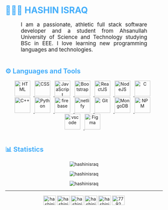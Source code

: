 <h1 style="color: #44AEFB;"> 👨🏻‍💻 HASHIN ISRAQ</h1>

<p align:"center" style="text-align: justify; margin: 0 50px; font-size: 17px;" >
    I am a passionate, athletic full stack software developer and a student from Ahsanullah University of Science and Technology studying BSc in EEE. I love learning new programming languages and technologies.
<br>
</p>
<br>

<!-- Languages and Tools -->
<h2 style="color: #44AEFB">⚙️ Languages and Tools</h2>
<!-- Icons Resources -->
<!-- https://devicon.dev/ -->
<!-- https://cdn.jsdelivr.net/npm/simple-icons@v3/icons/ -->
<div align="center">
  <a href="https://developer.mozilla.org/en-US/docs/Web/HTML" target="_blank" rel="noreferrer">
      <img  alt="HTML" height="50px" style="padding-right:10px;" src="https://cdn.jsdelivr.net/gh/devicons/devicon/icons/html5/html5-original.svg"/>
  </a>
  <a href="https://developer.mozilla.org/en-US/docs/Web/CSS" target="_blank" rel="noreferrer">
      <img  alt="CSS" height="50px" style="padding-right:10px;" src="https://cdn.jsdelivr.net/gh/devicons/devicon/icons/css3/css3-original.svg"/>
  </a>
  <a href="https://developer.mozilla.org/en-US/docs/Web/JavaScript" target="_blank" rel="noreferrer">
      <img  alt="JavaScript" height="50px" style="padding-right:10px;" src="https://cdn.jsdelivr.net/gh/devicons/devicon/icons/javascript/javascript-plain.svg"/>
  </a>
  <a href="https://getbootstrap.com/" target="_blank" rel="noreferrer">
      <img  alt="Bootstrap" height="50px" style="padding-right:10px;" src="https://cdn.jsdelivr.net/gh/devicons/devicon/icons/bootstrap/bootstrap-original.svg"/>
  </a>
  <a href="https://reactjs.org/" target="_blank" rel="noreferrer">
      <img  alt="ReactJS" height="50px" style="padding-right:10px;" src="https://cdn.jsdelivr.net/gh/devicons/devicon/icons/react/react-original.svg" />
  </a>
  <a href="https://nodejs.org/en/" target="_blank" rel="noreferrer">
      <img  alt="NodeJS" height="50px" style="padding-right:10px;" src="https://cdn.jsdelivr.net/gh/devicons/devicon/icons/nodejs/nodejs-original.svg"/>
  </a>
  <a href="https://www.cprogramming.com/" target="_blank" rel="noreferrer">
      <img  alt="C" height="50px" style="padding-right:10px;" src="https://cdn.jsdelivr.net/gh/devicons/devicon/icons/c/c-original.svg"/>
  </a>
  <a href="https://cplusplus.com/" target="_blank" rel="noreferrer">
      <img  alt="C++" height="50px" style="padding-right:10px;" src="https://cdn-icons-png.flaticon.com/512/6132/6132222.png"/>
  </a>
  <a href="https://www.python.org/" target="_blank" rel="noreferrer">
      <img  alt="Python" height="50px" style="padding-right:10px;" src="https://cdn.jsdelivr.net/gh/devicons/devicon/icons/python/python-original.svg"/>
  </a>
  <a href="https://firebase.google.com/" target="_blank" rel="noreferrer">
      <img  alt="firebase" height="50px" style="padding-right:10px;" src="https://cdn.jsdelivr.net/gh/devicons/devicon/icons/firebase/firebase-plain.svg"/>
  </a>
  <a href="https://www.netlifycms.org/" target="_blank" rel="noreferrer">
      <img  alt="netlify" height="50px" style="padding-right:10px;" src="https://cdn.iconscout.com/icon/free/png-256/netlify-3628945-3030170.png"/>
  </a>
  <a href="https://git-scm.com/" target="_blank" rel="noreferrer">
      <img  alt="Git" height="50px" style="padding-right:10px;" src="https://cdn.jsdelivr.net/gh/devicons/devicon/icons/git/git-original.svg"/>
  </a>
  <a href="https://www.mongodb.com/" target="_blank" rel="noreferrer">
      <img  alt="MongoDB" height="50px" style="padding-right:10px;" src="https://cdn.jsdelivr.net/gh/devicons/devicon/icons/mongodb/mongodb-original.svg"/>
  </a>
  <a href="https://www.npmjs.com/" target="_blank" rel="noreferrer">
      <img  alt="NPM" height="50px" style="padding-right:10px;" src="https://cdn.jsdelivr.net/gh/devicons/devicon/icons/npm/npm-original-wordmark.svg"/>
  </a>
  <a href="https://code.visualstudio.com/" target="_blank" rel="noreferrer">
      <img  alt="vscode" height="50px" style="padding-right:10px;"src="https://cdn.jsdelivr.net/gh/devicons/devicon/icons/vscode/vscode-original.svg"/>
  </a>
  <a href="https://www.figma.com/" target="_blank" rel="noreferrer">
      <img  alt="Figma" height="50px" style="padding-right:10px;" src="https://cdn.jsdelivr.net/gh/devicons/devicon/icons/figma/figma-original.svg"/>
  </a>
</div>
<br>

<!-- Statistics -->
<h2 style="color: #44AEFB">📊 Statistics</h2>

<!-- Begin Stats Cards -->
<div align="center">

<p><img align="center" src="https://github-readme-stats.vercel.app/api/top-langs/?username=hashinisraq&layout=compact&show_icons=true&theme=algolia&border_radius=20" alt="hashinisraq" /></p>

<p><img align="center" src="https://github-readme-stats.vercel.app/api?username=hashinisraq&show=stars&count_private=true&show_icons=true&theme=algolia&border_radius=20" alt="hashinisraq" /></p>

<p><img align="center" src="https://streak-stats.demolab.com?user=hashinisraq&show=stars&count_private=true&theme=algolia&border_radius=20" alt="hashinisraq" /></p>
</div>
<!--  End Stats Cards -->

---
<!-- Begin Footer -->
<div class="footer" align="center" style="margin:15px;">
    <p align="center">
<a href="https://linkedin.com/in/hashinisraq" target="blank"><img align="center" src="https://raw.githubusercontent.com/rahuldkjain/github-profile-readme-generator/master/src/images/icons/Social/linked-in-alt.svg" alt="hashinisraq" height="30" width="40" /></a>
<a href="https://fb.com/hashinisraqhi" target="blank"><img align="center" src="https://raw.githubusercontent.com/rahuldkjain/github-profile-readme-generator/master/src/images/icons/Social/facebook.svg" alt="hashinisraqhi" height="30" width="40" /></a>
<a href="https://instagram.com/hashinisraq" target="blank"><img align="center" src="https://raw.githubusercontent.com/rahuldkjain/github-profile-readme-generator/master/src/images/icons/Social/instagram.svg" alt="hashinisraq" height="30" width="40" /></a>
<a href="https://www.hackerrank.com/hashinisraq" target="blank"><img align="center" src="https://raw.githubusercontent.com/rahuldkjain/github-profile-readme-generator/master/src/images/icons/Social/hackerrank.svg" alt="hashinisraq" height="30" width="40" /></a>
<a href="https://codeforces.com/profile/hashinisraq" target="blank"><img align="center" src="https://raw.githubusercontent.com/rahuldkjain/github-profile-readme-generator/master/src/images/icons/Social/codeforces.svg" alt="hashinisraq" height="30" width="40" /></a>
<a href="https://discord.gg/#7792" target="blank"><img align="center" src="https://raw.githubusercontent.com/rahuldkjain/github-profile-readme-generator/master/src/images/icons/Social/discord.svg" alt="7792" height="30" width="40" /></a>
</p>
</div>
<!-- End Footer -->
